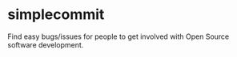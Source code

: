 simplecommit
============

Find easy bugs/issues for people to get involved with Open Source software development.

